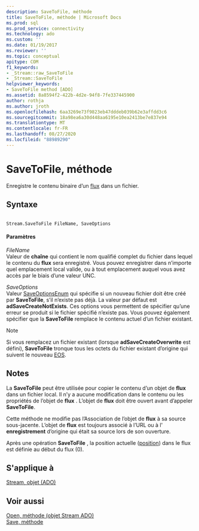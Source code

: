 ```yaml
---
description: SaveToFile, méthode
title: SaveToFile, méthode | Microsoft Docs
ms.prod: sql
ms.prod_service: connectivity
ms.technology: ado
ms.custom: ''
ms.date: 01/19/2017
ms.reviewer: ''
ms.topic: conceptual
apitype: COM
f1_keywords:
- _Stream::raw_SaveToFile
- _Stream::SaveToFile
helpviewer_keywords:
- SaveToFile method [ADO]
ms.assetid: 8a8594f2-422b-4d2e-94f8-7fe337445900
author: rothja
ms.author: jroth
ms.openlocfilehash: 6aa3269e73f9823eb47dddeb039b62e3affdd3c6
ms.sourcegitcommit: 18a98ea6a30d448aa6195e10ea2413be7e837e94
ms.translationtype: MT
ms.contentlocale: fr-FR
ms.lasthandoff: 08/27/2020
ms.locfileid: "88989290"
---
```

# <a name="savetofile-method"></a>SaveToFile, méthode
Enregistre le contenu binaire d’un [flux](./stream-object-ado.md) dans un fichier.  
  
## <a name="syntax"></a>Syntaxe  
  
```  
  
Stream.SaveToFile FileName, SaveOptions  
```  
  
#### <a name="parameters"></a>Paramètres  
 *FileName*  
 Valeur de **chaîne** qui contient le nom qualifié complet du fichier dans lequel le contenu du **flux** sera enregistré. Vous pouvez enregistrer dans n’importe quel emplacement local valide, ou à tout emplacement auquel vous avez accès par le biais d’une valeur UNC.  
  
 *SaveOptions*  
 Valeur [SaveOptionsEnum](./saveoptionsenum.md) qui spécifie si un nouveau fichier doit être créé par **SaveToFile**, s’il n’existe pas déjà. La valeur par défaut est **adSaveCreateNotExists**. Ces options vous permettent de spécifier qu’une erreur se produit si le fichier spécifié n’existe pas. Vous pouvez également spécifier que la **SaveToFile** remplace le contenu actuel d’un fichier existant.  
  
> [!NOTE]
>  Si vous remplacez un fichier existant (lorsque **adSaveCreateOverwrite** est défini), **SaveToFile** tronque tous les octets du fichier existant d’origine qui suivent le nouveau [EOS](./eos-property.md).  
  
## <a name="remarks"></a>Notes  
 La **SaveToFile** peut être utilisée pour copier le contenu d’un objet de **flux** dans un fichier local. Il n’y a aucune modification dans le contenu ou les propriétés de l’objet de **flux** . L’objet de **flux** doit être ouvert avant d’appeler **SaveToFile**.  
  
 Cette méthode ne modifie pas l’Association de l’objet de **flux** à sa source sous-jacente. L’objet de **flux** est toujours associé à l’URL ou à l' **enregistrement** d’origine qui était sa source lors de son ouverture.  
  
 Après une opération **SaveToFile** , la position actuelle ([position](./position-property-ado.md)) dans le flux est définie au début du flux (0).  
  
## <a name="applies-to"></a>S'applique à  
 [Stream, objet (ADO)](./stream-object-ado.md)  
  
## <a name="see-also"></a>Voir aussi  
 [Open, méthode (objet Stream ADO)](./open-method-ado-stream.md)   
 [Save, méthode](./save-method.md)